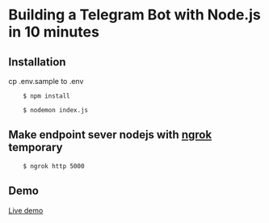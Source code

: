 # Building a Telegram Bot with Node.js in 10 minutes

## Installation

cp .env.sample to .env

```nodejs 
    $ npm install
```
```nodejs
    $ nodemon index.js
```


## Make endpoint sever nodejs with [ngrok](https://dashboard.ngrok.com/cloud-edge/endpoints) temporary 

```Run start endpont with ngrok
    $ ngrok http 5000
```

## Demo

[Live demo](https://db63-115-77-57-154.ap.ngrok.io)

